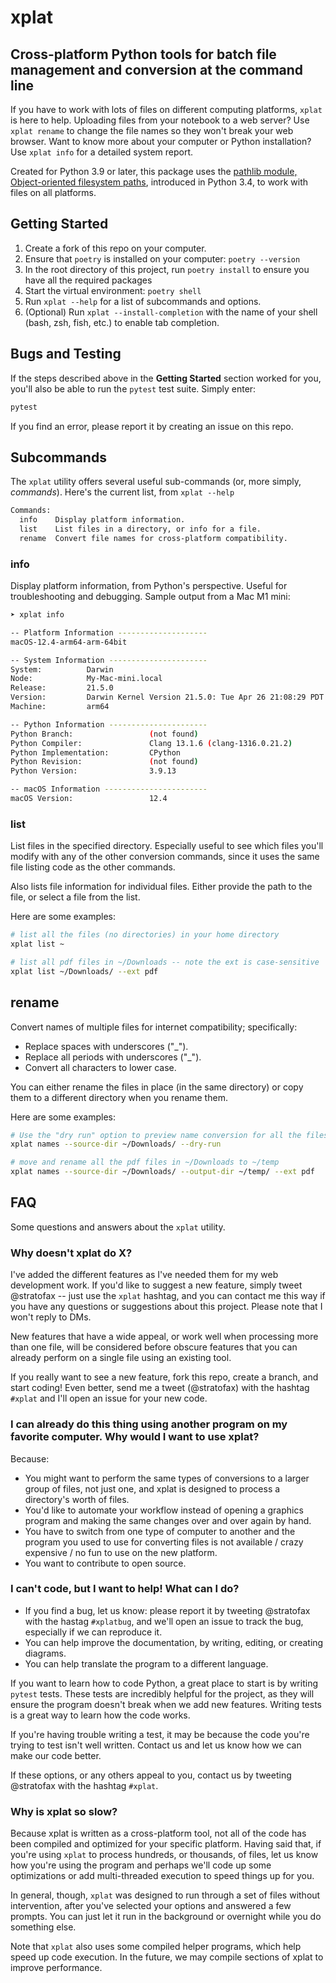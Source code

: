 # xplat

## Cross-platform Python tools for batch file management and conversion at the command line

If you have to work with lots of files on different computing platforms, `xplat` is here to help. Uploading files from your notebook to a web server? Use `xplat rename` to change the file names so they won't break your web browser. Want to know more about your computer or Python installation? Use `xplat info` for a detailed system report.

Created for Python 3.9 or later, this package uses the [pathlib module, Object-oriented filesystem paths](https://docs.python.org/3/library/pathlib.html), introduced in Python 3.4, to work with files on all platforms.

## Getting Started

1. Create a fork of this repo on your computer.
2. Ensure that `poetry` is installed on your computer: `poetry --version`
3. In the root directory of this project, run `poetry install` to ensure you have all the required packages
4. Start the virtual environment: `poetry shell`
5. Run `xplat --help` for a list of subcommands and options.
6. (Optional) Run `xplat --install-completion` with the name of your shell (bash, zsh, fish, etc.) to enable tab completion.

## Bugs and Testing

If the steps described above in the **Getting Started** section worked for you, you'll also be able to run the `pytest` test suite. Simply enter:

```bash
pytest
```

If you find an error, please report it by creating an issue on this repo.

## Subcommands

The `xplat` utility offers several useful sub-commands (or, more simply, _commands_). Here's the current list, from `xplat --help`

```bash
Commands:
  info    Display platform information.
  list    List files in a directory, or info for a file.
  rename  Convert file names for cross-platform compatibility.
```

### info

Display platform information, from Python's perspective. Useful for troubleshooting and debugging. Sample output from a Mac M1 mini:

```bash
➤ xplat info

-- Platform Information --------------------
macOS-12.4-arm64-arm-64bit

-- System Information ----------------------
System:          Darwin
Node:            My-Mac-mini.local
Release:         21.5.0
Version:         Darwin Kernel Version 21.5.0: Tue Apr 26 21:08:29 PDT 2022; root:xnu-8020.121.3~4/RELEASE_ARM64_T8101
Machine:         arm64

-- Python Information ----------------------
Python Branch:                 (not found)
Python Compiler:               Clang 13.1.6 (clang-1316.0.21.2)
Python Implementation:         CPython
Python Revision:               (not found)
Python Version:                3.9.13

-- macOS Information -----------------------
macOS Version:                 12.4
```

### list

List files in the specified directory. Especially useful to see which files you'll modify with any of the other conversion commands, since it uses the same file listing code as the other commands.

Also lists file information for individual files. Either provide the path to the file, or select a file from the list.

Here are some examples:

```bash
# list all the files (no directories) in your home directory
xplat list ~

# list all pdf files in ~/Downloads -- note the ext is case-sensitive
xplat list ~/Downloads/ --ext pdf
```

## rename

Convert names of multiple files for internet compatibility; specifically:

* Replace spaces with underscores ("_").
* Replace all periods with underscores ("_").
* Convert all characters to lower case.

You can either rename the files in place (in the same directory) or copy them to a different directory when you rename them.

Here are some examples:

```bash
# Use the "dry run" option to preview name conversion for all the files in the ~/Downloads directory
xplat names --source-dir ~/Downloads/ --dry-run

# move and rename all the pdf files in ~/Downloads to ~/temp
xplat names --source-dir ~/Downloads/ --output-dir ~/temp/ --ext pdf
```

## FAQ

Some questions and answers about the `xplat` utility.

### Why doesn't xplat do X?

I've added the different features as I've needed them for my web development work. If you'd like to suggest a new feature, simply tweet @stratofax -- just use the `xplat` hashtag, and you can contact me this way if you have any questions or suggestions about this project. Please note that I won't reply to DMs.

New features that have a wide appeal, or work well when processing more than one file, will be considered before obscure features that you can already perform on a single file using an existing tool.

If you really want to see a new feature, fork this repo, create a branch, and start coding! Even better, send me a tweet (@stratofax) with the hashtag `#xplat` and I'll open an issue for your new code.

### I can already do this thing using another program on my favorite computer. Why would I want to use xplat?

Because:

* You might want to perform the same types of conversions to a larger group of files, not just one, and xplat is designed to process a directory's worth of files.
* You'd like to automate your workflow instead of opening a graphics program and making the same changes over and over again by hand.
* You have to switch from one type of computer to another and the program you used to use for converting files is not available / crazy expensive / no fun to use on the new platform.
* You want to contribute to open source.

### I can't code, but I want to help! What can I do?

* If you find a bug, let us know: please report it by tweeting @stratofax with the hastag `#xplatbug`, and we'll open an issue to track the bug, especially if we can reproduce it.
* You can help improve the documentation, by writing, editing, or creating diagrams.
* You can help translate the program to a different language.

If you want to learn how to code Python, a great place to start is by writing `pytest` tests. These tests are incredibly helpful for the project, as they will ensure the program doesn't break when we add new features. Writing tests is a great way to learn how the code works.

If you're having trouble writing a test, it may be because the code you're trying to test isn't well written. Contact us and let us know how we can make our code better.

If these options, or any others appeal to you, contact us by tweeting @stratofax with the hashtag `#xplat`.

### Why is xplat so slow?

Because xplat is written as a cross-platform tool, not all of the code has been compiled and optimized for your specific platform. Having said that, if you're using `xplat` to process hundreds, or thousands, of files, let us know how you're using the program and perhaps we'll code up some optimizations or add multi-threaded execution to speed things up for you.

In general, though, `xplat` was designed to run through a set of files without intervention, after you've selected your options and answered a few prompts. You can just let it run in the background or overnight while you do something else.

Note that `xplat` also uses some compiled helper programs, which help speed up code execution. In the future, we may compile sections of xplat to improve performance.
